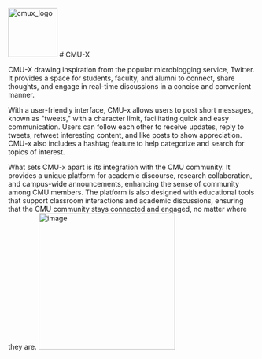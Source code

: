 <img width="100" alt="cmux_logo" src="https://github.com/chuanxizS2023/CMU-X/assets/123205746/04bfc7ec-f829-4735-8fbd-539ff7210945"> # CMU-X 


CMU-X drawing inspiration from the popular microblogging service, Twitter. It provides a space for students, faculty, and alumni to connect, share thoughts, and engage in real-time discussions in a concise and convenient manner.

With a user-friendly interface, CMU-x allows users to post short messages, known as "tweets," with a character limit, facilitating quick and easy communication. Users can follow each other to receive updates, reply to tweets, retweet interesting content, and like posts to show appreciation. CMU-x also includes a hashtag feature to help categorize and search for topics of interest.

What sets CMU-x apart is its integration with the CMU community. It provides a unique platform for academic discourse, research collaboration, and campus-wide announcements, enhancing the sense of community among CMU members. The platform is also designed with educational tools that support classroom interactions and academic discussions, ensuring that the CMU community stays connected and engaged, no matter where they are.
<img width="277" alt="image" src="https://github.com/chuanxizS2023/CMU-X/assets/123205746/0786990e-d5c1-4c78-83cd-b31f48ce8fdf">
